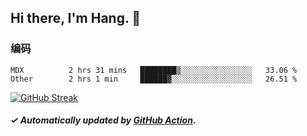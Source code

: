 ## Hi there, I'm Hang. 👋

### 编码

<!--START_SECTION:waka-->

```text
MDX          2 hrs 31 mins   ████████▒░░░░░░░░░░░░░░░░   33.06 %
Other        2 hrs 1 min     ██████▓░░░░░░░░░░░░░░░░░░   26.51 %
```

<!--END_SECTION:waka-->

[![GitHub Streak](https://github-readme-streak-stats.herokuapp.com?user=huhuhang&hide_border=true&date_format=%5BY.%5Dn.j)](https://git.io/streak-stats)

##### ✓ Automatically updated by [GitHub Action](https://github.com/huhuhang/huhuhang/actions).
